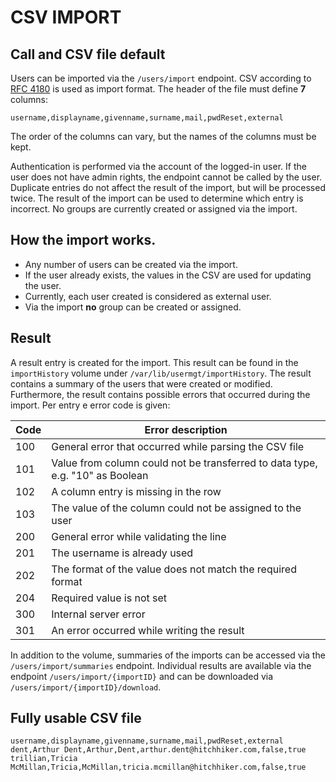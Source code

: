 # CSV IMPORT

## Call and CSV file default

Users can be imported via the `/users/import` endpoint. CSV according to [RFC 4180](https://datatracker.ietf.org/doc/html/rfc4180) 
is used as import format. The header of the file must define **7** columns:

```csv
username,displayname,givenname,surname,mail,pwdReset,external
```

The order of the columns can vary, but the names of the columns must be kept.

Authentication is performed via the account of the logged-in user. If the user does not have admin rights, the
endpoint cannot be called by the user. Duplicate entries do not affect the result of the import,
but will be processed twice. The result of the import can be used to determine which entry is incorrect.
No groups are currently created or assigned via the import.

## How the import works.

* Any number of users can be created via the import.
* If the user already exists, the values in the CSV are used for updating the user.
* Currently, each user created is considered as external user.
* Via the import **no** group can be created or assigned.

## Result
A result entry is created for the import. This result can be found in the `importHistory` volume under
`/var/lib/usermgt/importHistory`. The result contains a summary of the users that were created or modified. 
Furthermore, the result contains possible errors that occurred during the import. Per entry e error code is given:

| Code | Error description                                                             |
|------|-------------------------------------------------------------------------------|
| 100 | General error that occurred while parsing the CSV file                        |
| 101 | Value from column could not be transferred to data type, e.g. "10" as Boolean |
| 102 | A column entry is missing in the row                                          |
| 103 | The value of the column could not be assigned to the user                     |
| 200 | General error while validating the line                                       |
| 201 | The username is already used                                                  |
| 202 | The format of the value does not match the required format                    |
| 204 | Required value is not set                                                     |
| 300 | Internal server error                                                         |
| 301 | An error occurred while writing the result                                    |

In addition to the volume, summaries of the imports can be accessed via the `/users/import/summaries` endpoint.
Individual results are available via the endpoint `/users/import/{importID}` and can be downloaded via 
`/users/import/{importID}/download`.

## Fully usable CSV file
```csv
username,displayname,givenname,surname,mail,pwdReset,external
dent,Arthur Dent,Arthur,Dent,arthur.dent@hitchhiker.com,false,true
trillian,Tricia McMillan,Tricia,McMillan,tricia.mcmillan@hitchhiker.com,false,true
```